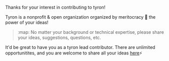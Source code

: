 Thanks for your interest in contributing to tyron! 

Tyron is a nonprofit & open organization organized by meritocracy :rainbow: the power of your ideas!
> :map: No matter your background or technical expertise, please share your ideas, suggestions, questions, etc. 

It'd be great to have you as a tyron lead contributor. There are unlimited opportunitites, and you are welcome to share all your ideas [here](https://github.com/tyronNetwork/tyron/tree/master/ecosystem):zap:
